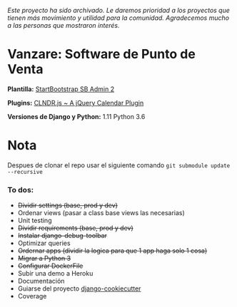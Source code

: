 *Este proyecto ha sido archivado. Le daremos prioridad a los proyectos que tienen más movimiento y utilidad para la comunidad. Agradecemos mucho a las personas que mostraron interés.*

# Vanzare: Software de Punto de Venta


**Plantilla:**
[StartBootstrap SB Admin 2](https://startbootstrap.com/template-overviews/sb-admin-2/)


**Plugins:**
[CLNDR.js ~ A jQuery Calendar Plugin](http://kylestetz.github.io/CLNDR/)


**Versiones de Django y Python:**
1.11
Python 3.6


# Nota
Despues de clonar el repo usar el siguiente comando `git submodule update --recursive`

### To dos:

- ~~Dividir settings (base, prod y dev)~~
- Ordenar views (pasar a class base views las necesarias)
- Unit testing
- ~~Dividir requirements (base, prod y dev)~~
- ~~Instalar django-debug-toolbar~~
- Optimizar queries
- ~~Ordernar apps (dividir la logica para que 1 app haga solo 1 cosa)~~
- ~~Migrar a Python 3~~
- ~~Configurar DockerFile~~
- Subir una demo a Heroku
- Documentación
- Guiarse del proyecto [django-cookiecutter](https://github.com/pydanny/cookiecutter-django)
- Coverage
